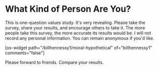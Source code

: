 # What Kind of Person Are You?

This is one-question values study. It's very revealing. Please take the survey, share your results, and encourage others to take it. The more people take this survey, the more accurate its results would be. I will not record any personal information. You can remain anonymous if you'd like.

[os-widget path="/billhennessy1/moral-hypothetical" of="billhennessy1" comments="false"]

Please forward to friends. Compare your results.